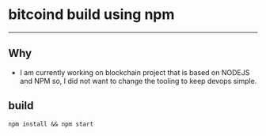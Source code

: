 # bitcoind build using npm
-----------------

## Why

- I am currently working on blockchain project that is based on NODEJS and NPM so, I did not
  want to change the tooling to keep devops simple.

## build
```
npm install && npm start
```
